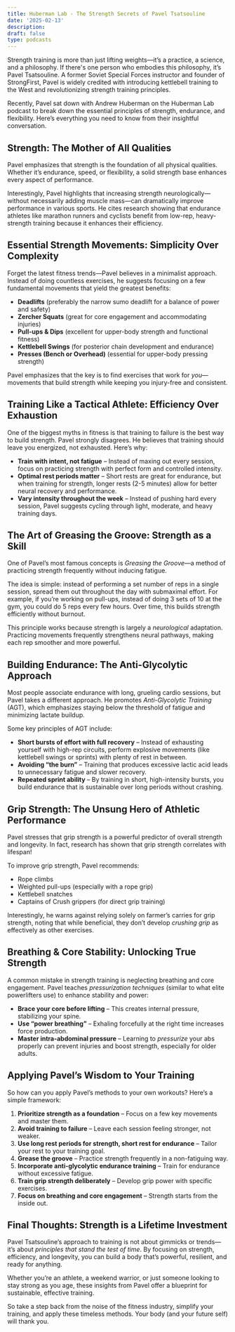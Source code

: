 ```yaml
---
title: Huberman Lab - The Strength Secrets of Pavel Tsatsouline
date: '2025-02-13'
description: 
draft: false
type: podcasts
---
```


Strength training is more than just lifting weights—it’s a practice, a science, and a philosophy. If there's one person who embodies this philosophy, it’s Pavel Tsatsouline. A former Soviet Special Forces instructor and founder of StrongFirst, Pavel is widely credited with introducing kettlebell training to the West and revolutionizing strength training principles.

Recently, Pavel sat down with Andrew Huberman on the Huberman Lab podcast to break down the essential principles of strength, endurance, and flexibility. Here’s everything you need to know from their insightful conversation.

## **Strength: The Mother of All Qualities**

Pavel emphasizes that strength is the foundation of all physical qualities. Whether it’s endurance, speed, or flexibility, a solid strength base enhances every aspect of performance.

Interestingly, Pavel highlights that increasing strength neurologically—without necessarily adding muscle mass—can dramatically improve performance in various sports. He cites research showing that endurance athletes like marathon runners and cyclists benefit from low-rep, heavy-strength training because it enhances their efficiency.

## **Essential Strength Movements: Simplicity Over Complexity**

Forget the latest fitness trends—Pavel believes in a minimalist approach. Instead of doing countless exercises, he suggests focusing on a few fundamental movements that yield the greatest benefits:

- **Deadlifts** (preferably the narrow sumo deadlift for a balance of power and safety)
- **Zercher Squats** (great for core engagement and accommodating injuries)
- **Pull-ups & Dips** (excellent for upper-body strength and functional fitness)
- **Kettlebell Swings** (for posterior chain development and endurance)
- **Presses (Bench or Overhead)** (essential for upper-body pressing strength)

Pavel emphasizes that the key is to find exercises that work for *you*—movements that build strength while keeping you injury-free and consistent.

## **Training Like a Tactical Athlete: Efficiency Over Exhaustion**

One of the biggest myths in fitness is that training to failure is the best way to build strength. Pavel strongly disagrees. He believes that training should leave you energized, not exhausted. Here’s why:

- **Train with intent, not fatigue** – Instead of maxing out every session, focus on practicing strength with perfect form and controlled intensity.
- **Optimal rest periods matter** – Short rests are great for endurance, but when training for strength, longer rests (2-5 minutes) allow for better neural recovery and performance.
- **Vary intensity throughout the week** – Instead of pushing hard every session, Pavel suggests cycling through light, moderate, and heavy training days.

## **The Art of Greasing the Groove: Strength as a Skill**

One of Pavel’s most famous concepts is *Greasing the Groove*—a method of practicing strength frequently without inducing fatigue.

The idea is simple: instead of performing a set number of reps in a single session, spread them out throughout the day with submaximal effort. For example, if you’re working on pull-ups, instead of doing 3 sets of 10 at the gym, you could do 5 reps every few hours. Over time, this builds strength efficiently without burnout.

This principle works because strength is largely a *neurological* adaptation. Practicing movements frequently strengthens neural pathways, making each rep smoother and more powerful.

## **Building Endurance: The Anti-Glycolytic Approach**

Most people associate endurance with long, grueling cardio sessions, but Pavel takes a different approach. He promotes *Anti-Glycolytic Training* (AGT), which emphasizes staying below the threshold of fatigue and minimizing lactate buildup.

Some key principles of AGT include:

- **Short bursts of effort with full recovery** – Instead of exhausting yourself with high-rep circuits, perform explosive movements (like kettlebell swings or sprints) with plenty of rest in between.
- **Avoiding “the burn”** – Training that produces excessive lactic acid leads to unnecessary fatigue and slower recovery.
- **Repeated sprint ability** – By training in short, high-intensity bursts, you build endurance that is sustainable over long periods without crashing.

## **Grip Strength: The Unsung Hero of Athletic Performance**

Pavel stresses that grip strength is a powerful predictor of overall strength and longevity. In fact, research has shown that grip strength correlates with lifespan!

To improve grip strength, Pavel recommends:

- Rope climbs
- Weighted pull-ups (especially with a rope grip)
- Kettlebell snatches
- Captains of Crush grippers (for direct grip training)

Interestingly, he warns against relying solely on farmer’s carries for grip strength, noting that while beneficial, they don’t develop *crushing grip* as effectively as other exercises.

## **Breathing & Core Stability: Unlocking True Strength**

A common mistake in strength training is neglecting breathing and core engagement. Pavel teaches *pressurization techniques* (similar to what elite powerlifters use) to enhance stability and power:

- **Brace your core before lifting** – This creates internal pressure, stabilizing your spine.
- **Use “power breathing”** – Exhaling forcefully at the right time increases force production.
- **Master intra-abdominal pressure** – Learning to *pressurize* your abs properly can prevent injuries and boost strength, especially for older adults.

## **Applying Pavel’s Wisdom to Your Training**

So how can you apply Pavel’s methods to your own workouts? Here’s a simple framework:

1. **Prioritize strength as a foundation** – Focus on a few key movements and master them.
2. **Avoid training to failure** – Leave each session feeling stronger, not weaker.
3. **Use long rest periods for strength, short rest for endurance** – Tailor your rest to your training goal.
4. **Grease the groove** – Practice strength frequently in a non-fatiguing way.
5. **Incorporate anti-glycolytic endurance training** – Train for endurance without excessive fatigue.
6. **Train grip strength deliberately** – Develop grip power with specific exercises.
7. **Focus on breathing and core engagement** – Strength starts from the inside out.

## **Final Thoughts: Strength is a Lifetime Investment**

Pavel Tsatsouline’s approach to training is not about gimmicks or trends—it’s about *principles that stand the test of time*. By focusing on strength, efficiency, and longevity, you can build a body that’s powerful, resilient, and ready for anything.

Whether you’re an athlete, a weekend warrior, or just someone looking to stay strong as you age, these insights from Pavel offer a blueprint for sustainable, effective training.

So take a step back from the noise of the fitness industry, simplify your training, and apply these timeless methods. Your body (and your future self) will thank you.

